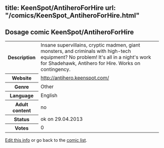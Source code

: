 title: KeenSpot/AntiheroForHire
url: "/comics/KeenSpot_AntiheroForHire.html"
---
Dosage comic KeenSpot/AntiheroForHire
-----------------------------------------

<p id="msg"></p>
<script type="text/javascript">
if (window.location.search === '?edit_info_mail=sent_ok') {
  var elem = document.getElementById("msg");
  elem.innerHTML = 'Edited information sucessfully sent for review, which is usually done daily. Thanks!';
  elem.className = 'ok';
}
</script>
<table class="comicinfo">
<tr>
<th>Description</th><td>Insane supervillains, cryptic madmen, giant monsters, and criminals with high-tech equipment? No problem! It's all in a night's work for Shadehawk, Antihero for Hire. Works on contingency.</td>
</tr>
<tr>
<th>Website</th><td><a href="http://antihero.keenspot.com/">http://antihero.keenspot.com/</a></td>
</tr>
<tr>
<th>Genre</th><td>Other</td>
</tr>
<tr>
<th>Language</th><td>English</td>
</tr>
<tr>
<th>Adult content</th><td>no</td>
</tr>
<tr>
<th>Status</th><td>ok on 29.04.2013</td>
</tr>
<tr>
<th>Votes</th><td>0</td>
</tr>
</table>

[Edit this info](KeenSpot_AntiheroForHire_edit.html) or go back to the [comic list](../comic-index.html).

